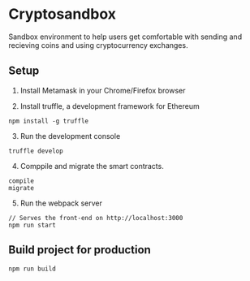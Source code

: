 # Cryptosandbox
Sandbox environment to help users get comfortable with sending and recieving coins and using cryptocurrency exchanges. 

## Setup
1. Install Metamask in your Chrome/Firefox browser

2. Install truffle, a development framework for Ethereum
  ```
  npm install -g truffle
  ```

3. Run the development console 
  ```
  truffle develop
  ```

4. Comppile and migrate the smart contracts. 
```
compile
migrate
```

5. Run the webpack server 
```
// Serves the front-end on http://localhost:3000
npm run start
```

## Build project for production
```
npm run build
```

